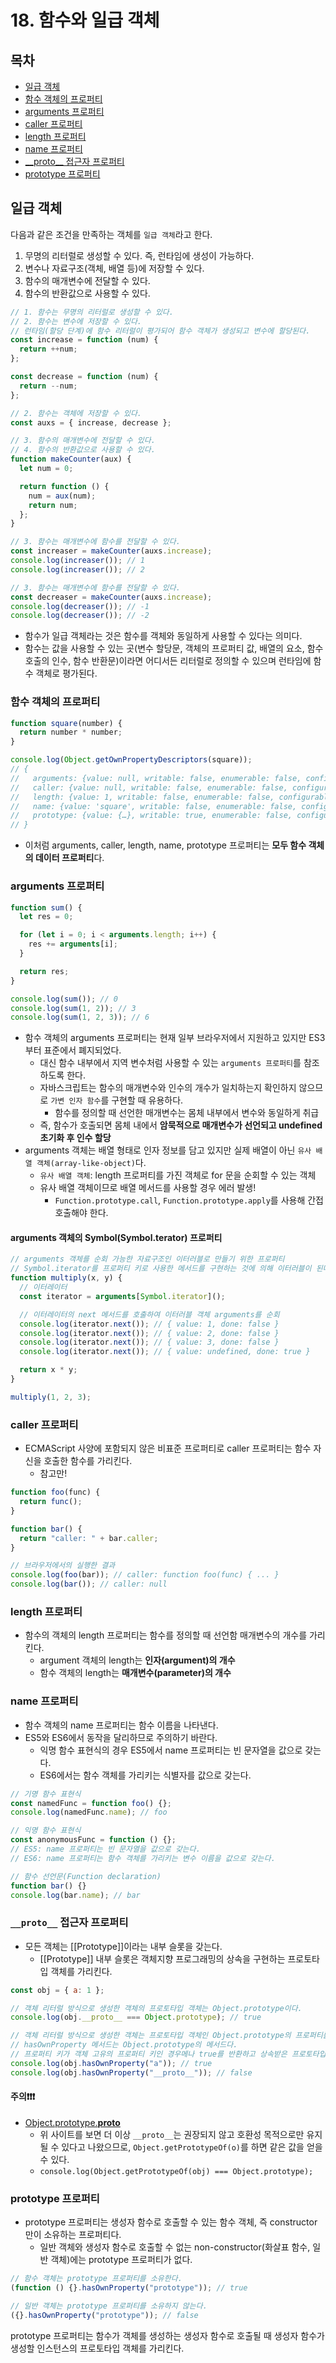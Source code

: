 # 18. 함수와 일급 객체

## 목차

- [일급 객체](#일급-객체)
- [함수 객체의 프로퍼티](#함수-객체의-프로퍼티)
- [arguments 프로퍼티](#arguments-프로퍼티)
- [caller 프로퍼티](#caller-프로퍼티)
- [length 프로퍼티](#length-프로퍼티)
- [name 프로퍼티](#name-프로퍼티)
- [\_\_proto\_\_ 접근자 프로퍼티](#proto-접근자-프로퍼티)
- [prototype 프로퍼티](#prototype-프로퍼티)

## 일급 객체

다음과 같은 조건을 만족하는 객체를 `일급 객체`라고 한다.

1. 무명의 리터럴로 생성할 수 있다. 즉, 런타임에 생성이 가능하다.
2. 변수나 자료구조(객체, 배열 등)에 저장할 수 있다.
3. 함수의 매개변수에 전달할 수 있다.
4. 함수의 반환값으로 사용할 수 있다.

```js
// 1. 함수는 무명의 리터럴로 생성할 수 있다.
// 2. 함수는 변수에 저장할 수 있다.
// 런타임(할당 단계)에 함수 리터럴이 평가되어 함수 객체가 생성되고 변수에 할당된다.
const increase = function (num) {
  return ++num;
};

const decrease = function (num) {
  return --num;
};

// 2. 함수는 객체에 저장할 수 있다.
const auxs = { increase, decrease };

// 3. 함수의 매개변수에 전달할 수 있다.
// 4. 함수의 반환값으로 사용할 수 있다.
function makeCounter(aux) {
  let num = 0;

  return function () {
    num = aux(num);
    return num;
  };
}

// 3. 함수는 매개변수에 함수를 전달할 수 있다.
const increaser = makeCounter(auxs.increase);
console.log(increaser()); // 1
console.log(increaser()); // 2

// 3. 함수는 매개변수에 함수를 전달할 수 있다.
const decreaser = makeCounter(auxs.increase);
console.log(decreaser()); // -1
console.log(decreaser()); // -2
```

- 함수가 일급 객체라는 것은 함수를 객체와 동일하게 사용할 수 있다는 의미다.
- 함수는 값을 사용할 수 있는 곳(변수 할당문, 객체의 프로퍼티 값, 배열의 요소, 함수 호출의 인수, 함수 반환문)이라면 어디서든 리터럴로 정의할 수 있으며 런타임에 함수 객체로 평가된다.

### 함수 객체의 프로퍼티

```js
function square(number) {
  return number * number;
}

console.log(Object.getOwnPropertyDescriptors(square));
// {
//   arguments: {value: null, writable: false, enumerable: false, configurable: false}
//   caller: {value: null, writable: false, enumerable: false, configurable: false}
//   length: {value: 1, writable: false, enumerable: false, configurable: true}
//   name: {value: 'square', writable: false, enumerable: false, configurable: true}
//   prototype: {value: {…}, writable: true, enumerable: false, configurable: false}
// }
```

- 이처럼 arguments, caller, length, name, prototype 프로퍼티는 **모두 함수 객체의 데이터 프로퍼티**다.

### arguments 프로퍼티

```js
function sum() {
  let res = 0;

  for (let i = 0; i < arguments.length; i++) {
    res += arguments[i];
  }

  return res;
}

console.log(sum()); // 0
console.log(sum(1, 2)); // 3
console.log(sum(1, 2, 3)); // 6
```

- 함수 객체의 arguments 프로퍼티는 현재 일부 브라우저에서 지원하고 있지만 ES3부터 표준에서 폐지되었다.
  - 대신 함수 내부에서 지역 변수처럼 사용할 수 있는 `arguments 프로퍼티`를 참조하도록 한다.
  - 자바스크립트는 함수의 매개변수와 인수의 개수가 일치하는지 확인하지 않으므로 `가변 인자 함수`를 구현할 때 유용하다.
    - 함수를 정의할 때 선언한 매개변수는 몸체 내부에서 변수와 동일하게 취급
  - 즉, 함수가 호출되면 몸체 내에서 **암묵적으로 매개변수가 선언되고 undefined 초기화 후 인수 할당**
- arguments 객체는 배열 형태로 인자 정보를 담고 있지만 실제 배열이 아닌 `유사 배열 객체(array-like-object)`다.
  - `유사 배열 객체`: length 프로퍼티를 가진 객체로 for 문을 순회할 수 있는 객체
  - 유사 배열 객체이므로 배열 메서드를 사용할 경우 에러 발생!
    - `Function.prototype.call`, `Function.prototype.apply`를 사용해 간접 호출해야 한다.

#### arguments 객체의 Symbol(Symbol.terator) 프로퍼티

```js
// arguments 객체를 순회 가능한 자료구조인 이터러블로 만들기 위한 프로퍼티
// Symbol.iterator를 프로퍼티 키로 사용한 메서드를 구현하는 것에 의해 이터러블이 된다.
function multiply(x, y) {
  // 이터레이터
  const iterator = arguments[Symbol.iterator]();

  // 이터레이터의 next 메서드를 호출하여 이터러블 객체 arguments를 순회
  console.log(iterator.next()); // { value: 1, done: false }
  console.log(iterator.next()); // { value: 2, done: false }
  console.log(iterator.next()); // { value: 3, done: false }
  console.log(iterator.next()); // { value: undefined, done: true }

  return x * y;
}

multiply(1, 2, 3);
```

### caller 프로퍼티

- ECMAScript 사양에 포함되지 않은 비표준 프로퍼티로 caller 프로퍼티는 함수 자신을 호출한 함수를 가리킨다.
  - 참고만!

```js
function foo(func) {
  return func();
}

function bar() {
  return "caller: " + bar.caller;
}

// 브라우저에서의 실행한 결과
console.log(foo(bar)); // caller: function foo(func) { ... }
console.log(bar()); // caller: null
```

### length 프로퍼티

- 함수의 객체의 length 프로퍼티는 함수를 정의할 때 선언함 매개변수의 개수를 가리킨다.
  - argument 객체의 length는 **인자(argument)의 개수**
  - 함수 객체의 length는 **매개변수(parameter)의 개수**

### name 프로퍼티

- 함수 객체의 name 프로퍼티는 함수 이름을 나타낸다.
- ES5와 ES6에서 동작을 달리하므로 주의하기 바란다.
  - 익명 함수 표현식의 경우 ES5에서 name 프로퍼티는 빈 문자열을 값으로 갖는다.
  - ES6에서는 함수 객체를 가리키는 식별자를 값으로 갖는다.

```js
// 기명 함수 표현식
const namedFunc = function foo() {};
console.log(namedFunc.name); // foo

// 익명 함수 표현식
const anonymousFunc = function () {};
// ES5: name 프로퍼티는 빈 문자열을 값으로 갖는다.
// ES6: name 프로퍼티는 함수 객체를 가리키는 변수 이름을 값으로 갖는다.

// 함수 선언문(Function declaration)
function bar() {}
console.log(bar.name); // bar
```

### `__proto__` 접근자 프로퍼티

- 모든 객체는 [[Prototype]]이라는 내부 슬롯을 갖는다.
  - [[Prototype]] 내부 슬롯은 객체지향 프로그래밍의 상속을 구현하는 프로토타입 객체를 가리킨다.

```js
const obj = { a: 1 };

// 객체 리터럴 방식으로 생성한 객체의 프로토타입 객체는 Object.prototype이다.
console.log(obj.__proto__ === Object.prototype); // true

// 객체 리터럴 방식으로 생성한 객체는 프로토타입 객체인 Object.prototype의 프로퍼티를 상속받는다.
// hasOwnProperty 메서드는 Object.prototype의 메서드다.
// 프로퍼티 키가 객체 고유의 프로퍼티 키인 경우메나 true를 반환하고 상속받은 프로토타입의 프로퍼티 키인 경우 false 반환
console.log(obj.hasOwnProperty("a")); // true
console.log(obj.hasOwnProperty("__proto__")); // false
```

#### 주의❗️❗️❗️

- [Object.prototype.**proto**](https://developer.mozilla.org/ko/docs/Web/JavaScript/Reference/Global_Objects/Object/proto)
  - 위 사이트를 보면 더 이상 `__proto__`는 권장되지 않고 호환성 목적으로만 유지될 수 있다고 나왔으므로, `Object.getPrototypeOf(o)`를 하면 같은 값을 얻을 수 있다.
  - `console.log(Object.getPrototypeOf(obj) === Object.prototype);`

### prototype 프로퍼티

- prototype 프로퍼티는 생성자 함수로 호출할 수 있는 함수 객체, 즉 constructor만이 소유하는 프로퍼티다.
  - 일반 객체와 생성자 함수로 호출할 수 없는 non-constructor(화살표 함수, 일반 객체)에는 prototype 프로퍼티가 없다.

```js
// 함수 객체는 prototype 프로퍼티를 소유한다.
(function () {}.hasOwnProperty("prototype")); // true

// 일반 객체는 prototype 프로퍼티를 소유하지 않는다.
({}.hasOwnProperty("prototype")); // false
```

prototype 프로퍼티는 함수가 객체를 생성하는 생성자 함수로 호출될 때 생성자 함수가 생성할 인스턴스의 프로토타입 객체를 가리킨다.
